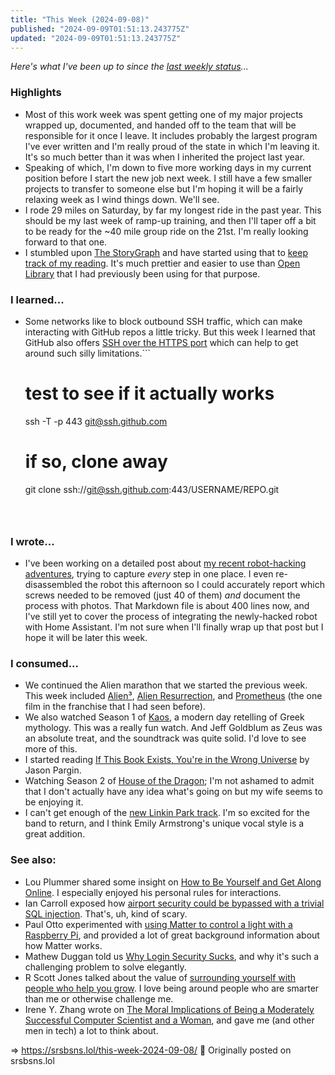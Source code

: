 ```yaml
---
title: "This Week (2024-09-08)"
published: "2024-09-09T01:51:13.243775Z"
updated: "2024-09-09T01:51:13.243775Z"
---
```


*Here's what I've been up to since the [last weekly status](/this-week-2024-09-01)...*

### Highlights

- Most of this work week was spent getting one of my major projects wrapped up, documented, and handed off to the team that will be responsible for it once I leave. It includes probably the largest program I've ever written and I'm really proud of the state in which I'm leaving it. It's so much better than it was when I inherited the project last year.
- Speaking of which, I'm down to five more working days in my current position before I start the new job next week. I still have a few smaller projects to transfer to someone else but I'm hoping it will be a fairly relaxing week as I wind things down. We'll see.
- I rode 29 miles on Saturday, by far my longest ride in the past year. This should be my last week of ramp-up training, and then I'll taper off a bit to be ready for the ~40 mile group ride on the 21st. I'm really looking forward to that one.
- I stumbled upon [The StoryGraph](https://thestorygraph.com/) and have started using that to [keep track of my reading](https://app.thestorygraph.com/profile/voiceroyalslam). It's much prettier and easier to use than [Open Library](https://openlibrary.org/) that I had previously been using for that purpose.

### I learned...

- Some networks like to block outbound SSH traffic, which can make interacting with GitHub repos a little tricky. But this week I learned that GitHub also offers [SSH over the HTTPS port](https://docs.github.com/en/authentication/troubleshooting-ssh/using-ssh-over-the-https-port) which can help to get around such silly limitations.```
    # test to see if it actually works
    ssh -T -p 443 git@ssh.github.com
    # if so, clone away
    git clone ssh://git@ssh.github.com:443/USERNAME/REPO.git
    ```



### I wrote...

- I've been working on a detailed post about [my recent robot-hacking adventures](https://social.lol/@jbowdre/112911333551545789), trying to capture *every* step in one place. I even re-disassembled the robot this afternoon so I could accurately report which screws needed to be removed (just 40 of them) *and* document the process with photos. That Markdown file is about 400 lines now, and I've still yet to cover the process of integrating the newly-hacked robot with Home Assistant. I'm not sure when I'll finally wrap up that post but I hope it will be later this week.

### I consumed...

- We continued the Alien marathon that we started the previous week. This week included [Alien³](https://www.imdb.com/title/tt0103644/), [Alien Resurrection](https://www.imdb.com/title/tt0118583/), and [Prometheus](https://www.imdb.com/title/tt1446714/) (the one film in the franchise that I had seen before).
- We also watched Season 1 of [Kaos](https://www.imdb.com/title/tt8550732/), a modern day retelling of Greek mythology. This was a really fun watch. And Jeff Goldblum as Zeus was an absolute treat, and the soundtrack was quite solid. I'd love to see more of this.
- I started reading [If This Book Exists, You're in the Wrong Universe](https://app.thestorygraph.com/books/ebe5fe68-4aad-4dd7-9df0-30b00405f6af) by Jason Pargin.
- Watching Season 2 of [House of the Dragon](https://www.imdb.com/title/tt11198330/); I'm not ashamed to admit that I don't actually have any idea what's going on but my wife seems to be enjoying it.
- I can't get enough of the [new Linkin Park track](https://musicthread.app/link/2lgAV3kNOQ6pCUUTeuiPDFdwbSK). I'm so excited for the band to return, and I think Emily Armstrong's unique vocal style is a great addition.

### See also:

- Lou Plummer shared some insight on [How to Be Yourself and Get Along Online](https://louplummer.lol/how-to-be-yourself-and-get-along-online/). I especially enjoyed his personal rules for interactions.
- Ian Carroll exposed how [airport security could be bypassed with a trivial SQL injection](https://ian.sh/tsa). That's, uh, kind of scary.
- Paul Otto experimented with [using Matter to control a light with a Raspberry Pi](https://medium.com/@potto_94870/turning-on-a-light-with-javascript-dedd8a8a4ab8), and provided a lot of great background information about how Matter works.
- Mathew Duggan told us [Why Login Security Sucks](https://matduggan.com/why-login-security-sucks/), and why it's such a challenging problem to solve elegantly.
- R Scott Jones talked about the value of [surrounding yourself with people who help you grow](https://rscottjones.com/being-the-smallest-house-on-the-block-in-your-friends-group/). I love being around people who are smarter than me or otherwise challenge me.
- Irene Y. Zhang wrote on [The Moral Implications of Being a Moderately Successful Computer Scientist and a Woman](https://www.sigops.org/2024/the-moral-implications-of-being-a-moderately-successful-computer-scientist-and-a-woman/), and gave me (and other men in tech) a lot to think about.

=> https://srsbsns.lol/this-week-2024-09-08/ 📡 Originally posted on srsbsns.lol